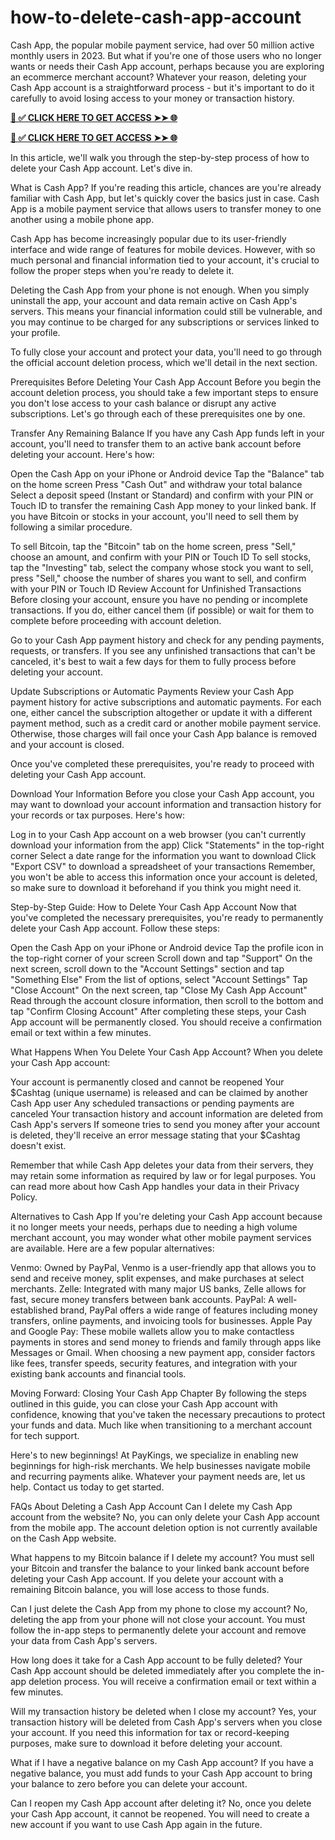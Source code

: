 # how-to-delete-cash-app-account
Cash App, the popular mobile payment service, had over 50 million active monthly users in 2023. But what if you're one of those users who no longer wants or needs their Cash App account, perhaps because you are exploring an ecommerce merchant account? Whatever your reason, deleting your Cash App account is a straightforward process - but it's important to do it carefully to avoid losing access to your money or transaction history.

**[📌 ✅ CLICK HERE TO GET ACCESS ➤➤ 🌐](https://newmegadeals.xyz/cash~app/)**


**[📌 ✅ CLICK HERE TO GET ACCESS ➤➤ 🌐](https://newmegadeals.xyz/cash~app/)**



In this article, we'll walk you through the step-by-step process of how to delete your Cash App account. Let's dive in.

What is Cash App?
If you're reading this article, chances are you're already familiar with Cash App, but let's quickly cover the basics just in case. Cash App is a mobile payment service that allows users to transfer money to one another using a mobile phone app.

Cash App has become increasingly popular due to its user-friendly interface and wide range of features for mobile devices. However, with so much personal and financial information tied to your account, it's crucial to follow the proper steps when you're ready to delete it.

Deleting the Cash App from your phone is not enough. When you simply uninstall the app, your account and data remain active on Cash App's servers. This means your financial information could still be vulnerable, and you may continue to be charged for any subscriptions or services linked to your profile.

To fully close your account and protect your data, you'll need to go through the official account deletion process, which we'll detail in the next section.

Prerequisites Before Deleting Your Cash App Account
Before you begin the account deletion process, you should take a few important steps to ensure you don't lose access to your cash balance or disrupt any active subscriptions. Let's go through each of these prerequisites one by one.

Transfer Any Remaining Balance
If you have any Cash App funds left in your account, you'll need to transfer them to an active bank account before deleting your account. Here's how:

Open the Cash App on your iPhone or Android device
Tap the "Balance" tab on the home screen
Press "Cash Out" and withdraw your total balance
Select a deposit speed (Instant or Standard) and confirm with your PIN or Touch ID to transfer the remaining Cash App money to your linked bank.
If you have Bitcoin or stocks in your account, you'll need to sell them by following a similar procedure.

To sell Bitcoin, tap the "Bitcoin" tab on the home screen, press "Sell," choose an amount, and confirm with your PIN or Touch ID
To sell stocks, tap the "Investing" tab, select the company whose stock you want to sell, press "Sell," choose the number of shares you want to sell, and confirm with your PIN or Touch ID
Review Account for Unfinished Transactions
Before closing your account, ensure you have no pending or incomplete transactions. If you do, either cancel them (if possible) or wait for them to complete before proceeding with account deletion.

Go to your Cash App payment history and check for any pending payments, requests, or transfers. If you see any unfinished transactions that can't be canceled, it's best to wait a few days for them to fully process before deleting your account.

Update Subscriptions or Automatic Payments
Review your Cash App payment history for active subscriptions and automatic payments. For each one, either cancel the subscription altogether or update it with a different payment method, such as a credit card or another mobile payment service. Otherwise, those charges will fail once your Cash App balance is removed and your account is closed.

Once you've completed these prerequisites, you're ready to proceed with deleting your Cash App account.

Download Your Information
Before you close your Cash App account, you may want to download your account information and transaction history for your records or tax purposes. Here's how:

Log in to your Cash App account on a web browser (you can't currently download your information from the app)
Click "Statements" in the top-right corner
Select a date range for the information you want to download
Click "Export CSV" to download a spreadsheet of your transactions
Remember, you won't be able to access this information once your account is deleted, so make sure to download it beforehand if you think you might need it.

Step-by-Step Guide: How to Delete Your Cash App Account
Now that you've completed the necessary prerequisites, you're ready to permanently delete your Cash App account. Follow these steps:

Open the Cash App on your iPhone or Android device
Tap the profile icon in the top-right corner of your screen
Scroll down and tap "Support"
On the next screen, scroll down to the "Account Settings" section and tap "Something Else"
From the list of options, select "Account Settings"
Tap "Close Account"
On the next screen, tap "Close My Cash App Account"
Read through the account closure information, then scroll to the bottom and tap "Confirm Closing Account"
After completing these steps, your Cash App account will be permanently closed. You should receive a confirmation email or text within a few minutes.

What Happens When You Delete Your Cash App Account?
When you delete your Cash App account:

Your account is permanently closed and cannot be reopened
Your $Cashtag (unique username) is released and can be claimed by another Cash App user
Any scheduled transactions or pending payments are canceled
Your transaction history and account information are deleted from Cash App's servers
If someone tries to send you money after your account is deleted, they'll receive an error message stating that your $Cashtag doesn't exist.

Remember that while Cash App deletes your data from their servers, they may retain some information as required by law or for legal purposes. You can read more about how Cash App handles your data in their Privacy Policy.

Alternatives to Cash App
If you're deleting your Cash App account because it no longer meets your needs, perhaps due to needing a high volume merchant account, you may wonder what other mobile payment services are available. Here are a few popular alternatives:

Venmo: Owned by PayPal, Venmo is a user-friendly app that allows you to send and receive money, split expenses, and make purchases at select merchants.
Zelle: Integrated with many major US banks, Zelle allows for fast, secure money transfers between bank accounts.
PayPal: A well-established brand, PayPal offers a wide range of features including money transfers, online payments, and invoicing tools for businesses.
Apple Pay and Google Pay: These mobile wallets allow you to make contactless payments in stores and send money to friends and family through apps like Messages or Gmail.
When choosing a new payment app, consider factors like fees, transfer speeds, security features, and integration with your existing bank accounts and financial tools.

Moving Forward: Closing Your Cash App Chapter
By following the steps outlined in this guide, you can close your Cash App account with confidence, knowing that you've taken the necessary precautions to protect your funds and data. Much like when transitioning to a merchant account for tech support.

Here's to new beginnings! At PayKings, we specialize in enabling new beginnings for high-risk merchants. We help businesses navigate mobile and recurring payments alike. Whatever your payment needs are, let us help. Contact us today to get started.

FAQs About Deleting a Cash App Account
Can I delete my Cash App account from the website?
No, you can only delete your Cash App account from the mobile app. The account deletion option is not currently available on the Cash App website.

What happens to my Bitcoin balance if I delete my account?
You must sell your Bitcoin and transfer the balance to your linked bank account before deleting your Cash App account. If you delete your account with a remaining Bitcoin balance, you will lose access to those funds.

Can I just delete the Cash App from my phone to close my account?
No, deleting the app from your phone will not close your account. You must follow the in-app steps to permanently delete your account and remove your data from Cash App's servers.

How long does it take for a Cash App account to be fully deleted?
Your Cash App account should be deleted immediately after you complete the in-app deletion process. You will receive a confirmation email or text within a few minutes.

Will my transaction history be deleted when I close my account?
Yes, your transaction history will be deleted from Cash App's servers when you close your account. If you need this information for tax or record-keeping purposes, make sure to download it before deleting your account.

What if I have a negative balance on my Cash App account?
If you have a negative balance, you must add funds to your Cash App account to bring your balance to zero before you can delete your account.

Can I reopen my Cash App account after deleting it?
No, once you delete your Cash App account, it cannot be reopened. You will need to create a new account if you want to use Cash App again in the future.
